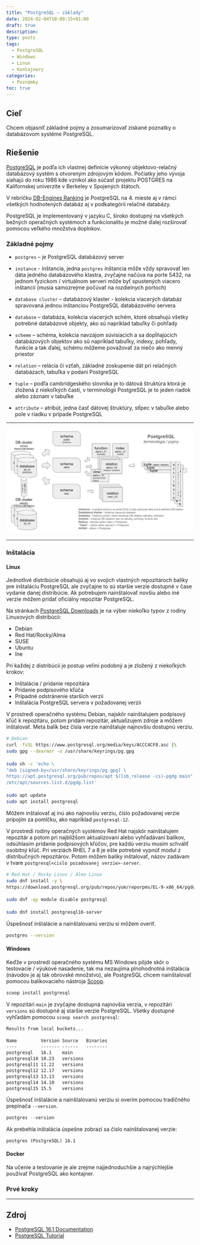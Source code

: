 ```yaml
---
title: "PostgreSQL – základy"
date: 2024-02-04T10:09:15+01:00
draft: true
description:
type: posts
tags:
  - PostgreSQL
  - Windows
  - Linux
  - Kontajnery
categories:
  - Poznámky
toc: true
---
```


## Cieľ

Chcem objasniť základné pojmy a zosumarizovať získané poznatky o databázovom systéme PostgreSQL.

## Riešenie

[PostgreSQL](https://www.postgresql.org/docs/current/intro-whatis.html) je podľa ich vlastnej definície výkonný objektovo-relačný databázový systém s otvoreným zdrojovým kódom. Počiatky jeho vývoja siahajú do roku 1986 kde vznikol ako súčasť projektu POSTGRES na Kalifornskej univerzite v Berkeley v Spojených štátoch.

V rebríčku [DB-Engines Ranking](https://db-engines.com/en/ranking) je PostgreSQL na 4. mieste aj v rámci všetkých hodnotených databáz aj v podkategórii relačné databázy.

PostgreSQL je implementovaný v jazyku C, široko dostupný na všetkých bežných operačných systémoch a funkcionalitu je možné ďalej rozširovať pomocou veľkého množstva doplnkov.

### Základné pojmy

- `postgres` – je PostgreSQL databázový server

- `instance` - inštancia, jedna `postgres` inštancia môže vždy spravovať len dáta jedného databázového klastra, zvyčajne načúva na porte 5432, na jednom fyzickom / virtuálnom serveri môže byť spustených viacero inštancii (musia samozrejme počúvať na rozdielnych portoch)

- `database cluster` – databázový klaster - kolekcia viacerých databáz spravovaná jednou inštanciou PostgreSQL databázového servera

- `database` – databáza, kolekcia viacerých schém, ktoré obsahujú všetky potrebné databázové objekty, ako sú napríklad tabuľky či pohľady

- `scheme` – schéma, kolekcia navzájom súvisiacich a sa dopĺňajúcich databázových objektov ako sú napríklad tabuľky, indexy, pohľady, funkcie a tak ďalej, schému môžeme považovať za niečo ako menný priestor

- `relation` – relácia či vzťah, základné zoskupenie dát pri relačných databázach, tabuľka v podaní PostgreSQL

- `tuple` – podľa cambridgeského slovníka je to dátová štruktúra ktorá je zložená z niekoľkých častí, v terminológii PostgreSQL je to jeden riadok alebo záznam v tabuľke

- `attribute` – atribút, jedna časť dátovej štruktúry, stĺpec v tabuľke alebo pole v riadku v prípade PostgreSQL

---

![PostgreSQL - základné pojmy](postgresql-zakladne-pojmy.jpg)

---

### Inštalácia

#### Linux

Jednotlivé distribúcie obsahujú aj vo svojich vlastných repozitároch balíky pre inštaláciu PostgreSQL ale zvyčajne to sú staršie verzie dostupné v čase vydanie danej distribúcie. Ak potrebujem nainštalovať novšiu alebo iné verzie môžem pridať oficiálny repozitár PostgreSQL.

Na stránkach [PostgreSQL Downloads](https://www.postgresql.org/download/) je na výber niekoľko typov z rodiny Linuxových distribúcii:

- Debian
- Red Hat/Rocky/Alma
- SUSE
- Ubuntu
- Ine

Pri každej z distribúcii je postup veľmi podobný a je zložený z niekoľkých krokov:

- Inštalácia / pridanie repozitára
- Pridanie podpisového kľúča
- Prípadné odstránenie starších verzii
- Inštalácia PostgreSQL servera v požadovanej verzii

V prostredí operačného systému Debian, najskôr nainštalujem podpisový kľúč k repozitáru, potom pridám repozitár, aktualizujem zdroje a môžem inštalovať. Meta balík bez čísla verzie nainštaluje najnovšiu dostupnú verziu.

```sh
# Debian
curl -fsSL https://www.postgresql.org/media/keys/ACCC4CF8.asc |\
sudo gpg --dearmor -o /usr/share/keyrings/pg.gpg

sudo sh -c 'echo \
"deb [signed-by=/usr/share/keyrings/pg.gpg] \
https://apt.postgresql.org/pub/repos/apt $(lsb_release -cs)-pgdg main" > \
/etc/apt/sources.list.d/pgdg.list'

sudo apt update
sudo apt install postgresql
```

Môžem inštalovať aj inú ako najnovšiu verziu, číslo požadovanej verzie pripojím za pomlčku, ako napríklad `postgresql-12`.

V prostredí rodiny operačných systémov Red Hat najskôr nainštalujem repozitár a potom pri najbližšom aktualizovaní alebo vyhľadávaní balíkov, odsúhlasím pridanie podpisových kľúčov, pre každú verziu musím schváliť osobitný kľúč. Pri verziách RHEL 7 a 8 je ešte potrebné vypnúť modul z distribučných repozitárov. Potom môžem balíky inštalovať, názov zadávam v tvare `postgresql<cislo pozadovanej verzie>-server`.

```sh
# Red Hat / Rocky Linux / Alma Linux
sudo dnf install -y \
https://download.postgresql.org/pub/repos/yum/reporpms/EL-9-x86_64/pgdg-redhat-repo-latest.noarch.rpm

sudo dnf -qy module disable postgresql

sudo dnf install postgresql16-server
```

Úspešnosť inštalácie a nainštalovanú verziu si môžem overiť.

```sh
postgres --version
```

#### Windows

Keďže v prostredí operačného systému MS Windows pôjde skôr o testovacie / výukové nasadenie, tak ma nezaujíma plnohodnotná inštalácia (návodov je aj tak obrovské množstvo), ale PostgreSQL chcem nainštalovať pomocou balíkovacieho nástroja [Scoop](/poznamky/2024/01/scoop-spravca-balickov/).

```powershell
scoop install postgresql
```

V repozitári `main` je zvyčajne dostupná najnovšia verzia, v repozitári `versions` sú dostupné aj staršie verzie PostgreSQL. Všetky dostupné vyhľadám pomocou `scoop search postgresql`:

```
Results from local buckets...

Name         Version Source   Binaries
----         ------- ------   --------
postgresql   16.1    main
postgresql10 10.23   versions
postgresql11 11.22   versions
postgresql12 12.17   versions
postgresql13 13.13   versions
postgresql14 14.10   versions
postgresql15 15.5    versions
```

Úspešnosť inštalácie a nainštalovanú verziu si overím pomocou tradičného prepínača `--version`.

```powershell
postgres --version
```

Ak prebehla inštalácia úspešne zobrazí sa číslo nainštalovanej verzie:

```
postgres (PostgreSQL) 16.1
```

#### Docker

Na učenie a testovanie je ale zrejme najjednoduchšie a najrýchlejšie používať PostgreSQL ako kontajner.



### Prvé kroky



---

## Zdroj

- [PostgreSQL 16.1 Documentation](https://www.postgresql.org/docs/current/)
- [PostgreSQL Tutorial](https://www.postgresqltutorial.com/)
